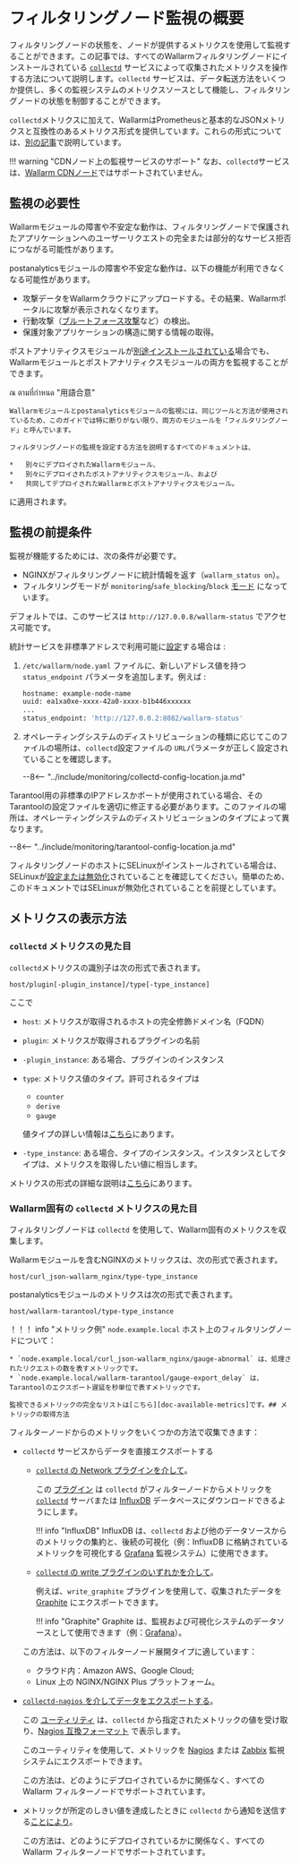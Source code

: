 [link-collectd]:            https://collectd.org/

[av-bruteforce]:            ../../attacks-vulns-list.ja.md#bruteforce-attack
[doc-postanalitycs]:        ../installation-postanalytics-en.ja.md

[link-collectd-naming]:     https://collectd.org/wiki/index.php/Naming_schema
[link-data-source]:         https://collectd.org/wiki/index.php/Data_source
[link-collectd-networking]: https://collectd.org/wiki/index.php/Networking_introduction
[link-influxdb]:            https://www.influxdata.com/products/influxdb-overview/
[link-grafana]:             https://grafana.com/
[link-graphite]:            https://github.com/graphite-project/graphite-web
[link-network-plugin]:      https://collectd.org/wiki/index.php/Plugin:Network
[link-write-plugins]:       https://collectd.org/wiki/index.php/Table_of_Plugins
[link-collectd-nagios]:     https://collectd.org/wiki/index.php/Collectd-nagios
[link-nagios]:              https://www.nagios.org/
[link-zabbix]:              https://www.zabbix.com/
[link-nagios-format]:       https://nagios-plugins.org/doc/guidelines.html#AEN200
[link-selinux]:             https://www.redhat.com/en/topics/linux/what-is-selinux

[doc-available-metrics]:    available-metrics.ja.md
[doc-network-plugin]:       fetching-metrics.ja.md#exporting-metrics-via-the-collectd-network-plugin
[doc-write-plugins]:        fetching-metrics.ja.md#exporting-metrics-via-the-collectd-write-plugins
[doc-collectd-nagios]:      fetching-metrics.ja.md#exporting-metrics-using-the-collectd-nagios-utility
[doc-collectd-notices]:     fetching-metrics.ja.md#sending-notifications-from-collectd

[doc-selinux]:  ../configure-selinux.ja.md

# フィルタリングノード監視の概要

フィルタリングノードの状態を、ノードが提供するメトリクスを使用して監視することができます。この記事では、すべてのWallarmフィルタリングノードにインストールされている [`collectd`][link-collectd] サービスによって収集されたメトリクスを操作する方法について説明します。`collectd` サービスは、データ転送方法をいくつか提供し、多くの監視システムのメトリクスソースとして機能し、フィルタリングノードの状態を制御することができます。

`collectd`メトリクスに加えて、WallarmはPrometheusと基本的なJSONメトリクスと互換性のあるメトリクス形式を提供しています。これらの形式については、[別の記事](../configure-statistics-service.ja.md)で説明しています。

!!! warning "CDNノード上の監視サービスのサポート"
    なお、`collectd`サービスは、[Wallarm CDNノード](../../installation/cdn-node.ja.md)ではサポートされていません。

##  監視の必要性

Wallarmモジュールの障害や不安定な動作は、フィルタリングノードで保護されたアプリケーションへのユーザーリクエストの完全または部分的なサービス拒否につながる可能性があります。

postanalyticsモジュールの障害や不安定な動作は、以下の機能が利用できなくなる可能性があります。
*   攻撃データをWallarmクラウドにアップロードする。その結果、Wallarmポータルに攻撃が表示されなくなります。
*   行動攻撃（[ブルートフォース攻撃][av-bruteforce]など）の検出。
*   保護対象アプリケーションの構造に関する情報の取得。

ポストアナリティクスモジュールが[別途インストールされている][doc-postanalitycs]場合でも、Wallarmモジュールとポストアナリティクスモジュールの両方を監視することができます。

ณ ตามที่กำหนด "用語合意"

    Wallarmモジュールとpostanalyticsモジュールの監視には、同じツールと方法が使用されているため、このガイドでは特に断りがない限り、両方のモジュールを「フィルタリングノード」と呼んでいます。
    
    フィルタリングノードの監視を設定する方法を説明するすべてのドキュメントは、

    *   別々にデプロイされたWallarmモジュール、
    *   別々にデプロイされたポストアナリティクスモジュール、および
    *   共同してデプロイされたWallarmとポストアナリティクスモジュール。

に適用されます。

##  監視の前提条件

監視が機能するためには、次の条件が必要です。
* NGINXがフィルタリングノードに統計情報を返す（`wallarm_status on`）。
* フィルタリングモードが `monitoring`/`safe_blocking`/`block` [モード](../configure-wallarm-mode.ja.md#available-filtration-modes) になっています。

デフォルトでは、このサービスは `http://127.0.0.8/wallarm-status` でアクセス可能です。

統計サービスを非標準アドレスで利用可能に[設定](../configure-statistics-service.ja.md#changing-an-ip-address-of-the-statistics-service)する場合は :

1. `/etc/wallarm/node.yaml` ファイルに、新しいアドレス値を持つ `status_endpoint` パラメータを追加します。例えば :

    ```bash
    hostname: example-node-name
    uuid: ea1xa0xe-xxxx-42a0-xxxx-b1b446xxxxxx
    ...
    status_endpoint: 'http://127.0.0.2:8082/wallarm-status'
    ```
1. オペレーティングシステムのディストリビューションの種類に応じてこのファイルの場所は、`collectd`設定ファイルの `URL`パラメータが正しく設定されていることを確認します。

    --8<-- "../include/monitoring/collectd-config-location.ja.md"

Tarantool用の非標準のIPアドレスかポートが使用されている場合、そのTarantoolの設定ファイルを適切に修正する必要があります。このファイルの場所は、オペレーティングシステムのディストリビューションのタイプによって異なります。

--8<-- "../include/monitoring/tarantool-config-location.ja.md"

フィルタリングノードのホストにSELinuxがインストールされている場合は、SELinuxが[設定または無効化][doc-selinux]されていることを確認してください。簡単のため、このドキュメントではSELinuxが無効化されていることを前提としています。

##  メトリクスの表示方法

### `collectd` メトリクスの見た目

`collectd`メトリクスの識別子は次の形式で表されます。

```
host/plugin[-plugin_instance]/type[-type_instance]
```

ここで
*   `host`: メトリクスが取得されるホストの完全修飾ドメイン名（FQDN）
*   `plugin`: メトリクスが取得されるプラグインの名前
*   `-plugin_instance`: ある場合、プラグインのインスタンス
*   `type`: メトリクス値のタイプ。許可されるタイプは
    *   `counter`
    *   `derive`
    *   `gauge`
    
    値タイプの詳しい情報は[こちら][link-data-source]にあります。

*   `-type_instance`: ある場合、タイプのインスタンス。インスタンスとしてタイプは、メトリクスを取得したい値に相当します。

メトリクスの形式の詳細な説明は[こちら][link-collectd-naming]にあります。

### Wallarm固有の `collectd` メトリクスの見た目

フィルタリングノードは `collectd` を使用して、Wallarm固有のメトリクスを収集します。

Wallarmモジュールを含むNGINXのメトリックスは、次の形式で表されます。

```
host/curl_json-wallarm_nginx/type-type_instance
```

postanalyticsモジュールのメトリクスは次の形式で表されます。

```
host/wallarm-tarantool/type-type_instance
```

！！！ info "メトリック例"
    `node.example.local` ホスト上のフィルタリングノードについて：

    * `node.example.local/curl_json-wallarm_nginx/gauge-abnormal` は、処理されたリクエストの数を表すメトリックです。
    * `node.example.local/wallarm-tarantool/gauge-export_delay` は、Tarantoolのエクスポート遅延を秒単位で表すメトリックです。
    
    監視できるメトリックの完全なリストは[こちら][doc-available-metrics]です。## メトリックの取得方法

フィルターノードからのメトリックをいくつかの方法で収集できます：
*   `collectd` サービスからデータを直接エクスポートする
    *   [`collectd` の Network プラグインを介して][doc-network-plugin]。
    
        この [プラグイン][link-network-plugin] は `collectd` がフィルターノードからメトリックを [`collectd`][link-collectd-networking] サーバまたは [InfluxDB][link-influxdb] データベースにダウンロードできるようにします。
        
        
        !!! info "InfluxDB"
            InfluxDB は、`collectd` および他のデータソースからのメトリックの集約と、後続の可視化（例：InfluxDB に格納されているメトリックを可視化する [Grafana][link-grafana] 監視システム）に使用できます。
        
    *   [`collectd` の write プラグインのいずれかを介して][doc-write-plugins]。
  
        例えば、`write_graphite` プラグインを使用して、収集されたデータを [Graphite][link-graphite] にエクスポートできます。
  
        
        !!! info "Graphite"
            Graphite は、監視および可視化システムのデータソースとして使用できます（例：[Grafana][link-grafana]）。
        
  
    この方法は、以下のフィルターノード展開タイプに適しています：

    *   クラウド内：Amazon AWS、Google Cloud;
    *   Linux 上の NGINX/NGINX Plus プラットフォーム。
  
*   [`collectd-nagios` を介してデータをエクスポートする][doc-collectd-nagios]。
  
    この [ユーティリティ][link-collectd-nagios] は、`collectd` から指定されたメトリックの値を受け取り、[Nagios 互換フォーマット][link-nagios-format] で表示します。
  
    このユーティリティを使用して、メトリックを [Nagios][link-nagios] または [Zabbix][link-zabbix] 監視システムにエクスポートできます。
  
    この方法は、どのようにデプロイされているかに関係なく、すべての Wallarm フィルターノードでサポートされています。
  
*   メトリックが所定のしきい値を達成したときに `collectd` から通知を送信する[ことにより][doc-collectd-notices]。

    この方法は、どのようにデプロイされているかに関係なく、すべての Wallarm フィルターノードでサポートされています。